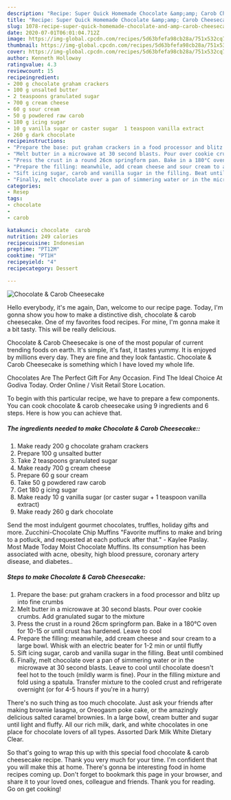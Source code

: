 ```yaml
---
description: "Recipe: Super Quick Homemade Chocolate &amp;amp; Carob Cheesecake"
title: "Recipe: Super Quick Homemade Chocolate &amp;amp; Carob Cheesecake"
slug: 1078-recipe-super-quick-homemade-chocolate-and-amp-carob-cheesecake
date: 2020-07-01T06:01:04.712Z
image: https://img-global.cpcdn.com/recipes/5d63bfefa98cb28a/751x532cq70/chocolate-carob-cheesecake-recipe-main-photo.jpg
thumbnail: https://img-global.cpcdn.com/recipes/5d63bfefa98cb28a/751x532cq70/chocolate-carob-cheesecake-recipe-main-photo.jpg
cover: https://img-global.cpcdn.com/recipes/5d63bfefa98cb28a/751x532cq70/chocolate-carob-cheesecake-recipe-main-photo.jpg
author: Kenneth Holloway
ratingvalue: 4.3
reviewcount: 15
recipeingredient:
- 200 g chocolate graham crackers
- 100 g unsalted butter
- 2 teaspoons granulated sugar
- 700 g cream cheese
- 60 g sour cream
- 50 g powdered raw carob
- 180 g icing sugar
- 10 g vanilla sugar or caster sugar  1 teaspoon vanilla extract
- 260 g dark chocolate
recipeinstructions:
- "Prepare the base: put graham crackers in a food processor and blitz up into fine crumbs"
- "Melt butter in a microwave at 30 second blasts. Pour over cookie crumbs. Add granulated sugar to the mixture"
- "Press the crust in a round 26cm springform pan. Bake in a 180°C oven for 10-15 or until crust has hardened. Leave to cool"
- "Prepare the filling: meanwhile, add cream cheese and sour cream to a large bowl. Whisk with an electric beater for 1-2 min or until fluffy"
- "Sift icing sugar, carob and vanilla sugar in the filling. Beat until combined"
- "Finally, melt chocolate over a pan of simmering water or in the microwave at 30 second blasts. Leave to cool until chocolate doesn&#39;t feel hot to the touch (mildly warm is fine). Pour in the filling mixture and fold using a spatula. Transfer mixture to the cooled crust and refrigerate overnight (or for 4-5 hours if you&#39;re in a hurry)"
categories:
- Resep
tags:
- chocolate
- 
- carob

katakunci: chocolate  carob
nutrition: 249 calories
recipecuisine: Indonesian
preptime: "PT12M"
cooktime: "PT1H"
recipeyield: "4"
recipecategory: Dessert

---
```



![Chocolate &amp; Carob Cheesecake](https://img-global.cpcdn.com/recipes/5d63bfefa98cb28a/751x532cq70/chocolate-carob-cheesecake-recipe-main-photo.jpg)

Hello everybody, it's me again, Dan, welcome to our recipe page. Today, I'm gonna show you how to make a distinctive dish, chocolate &amp; carob cheesecake. One of my favorites food recipes. For mine, I'm gonna make it a bit tasty. This will be really delicious.

Chocolate &amp; Carob Cheesecake is one of the most popular of current trending foods on earth. It's simple, it's fast, it tastes yummy. It is enjoyed by millions every day. They are fine and they look fantastic. Chocolate &amp; Carob Cheesecake is something which I have loved my whole life.

Chocolates Are The Perfect Gift For Any Occasion. Find The Ideal Choice At Godiva Today. Order Online / Visit Retail Store Location.


To begin with this particular recipe, we have to prepare a few components. You can cook chocolate &amp; carob cheesecake using 9 ingredients and 6 steps. Here is how you can achieve that.

##### The ingredients needed to make Chocolate &amp; Carob Cheesecake::

1. Make ready 200 g chocolate graham crackers
1. Prepare 100 g unsalted butter
1. Take 2 teaspoons granulated sugar
1. Make ready 700 g cream cheese
1. Prepare 60 g sour cream
1. Take 50 g powdered raw carob
1. Get 180 g icing sugar
1. Make ready 10 g vanilla sugar (or caster sugar + 1 teaspoon vanilla extract)
1. Make ready 260 g dark chocolate


Send the most indulgent gourmet chocolates, truffles, holiday gifts and more. Zucchini-Chocolate Chip Muffins &#34;Favorite muffins to make and bring to a potluck, and requested at each potluck after that.&#34; - Kaylee Paslay. Most Made Today Moist Chocolate Muffins. Its consumption has been associated with acne, obesity, high blood pressure, coronary artery disease, and diabetes.. 

##### Steps to make Chocolate &amp; Carob Cheesecake:

1. Prepare the base: put graham crackers in a food processor and blitz up into fine crumbs
1. Melt butter in a microwave at 30 second blasts. Pour over cookie crumbs. Add granulated sugar to the mixture
1. Press the crust in a round 26cm springform pan. Bake in a 180°C oven for 10-15 or until crust has hardened. Leave to cool
1. Prepare the filling: meanwhile, add cream cheese and sour cream to a large bowl. Whisk with an electric beater for 1-2 min or until fluffy
1. Sift icing sugar, carob and vanilla sugar in the filling. Beat until combined
1. Finally, melt chocolate over a pan of simmering water or in the microwave at 30 second blasts. Leave to cool until chocolate doesn&#39;t feel hot to the touch (mildly warm is fine). Pour in the filling mixture and fold using a spatula. Transfer mixture to the cooled crust and refrigerate overnight (or for 4-5 hours if you&#39;re in a hurry)


There&#39;s no such thing as too much chocolate. Just ask your friends after making brownie lasagna, or Oreogasm poke cake, or the amazingly delicious salted caramel brownies. In a large bowl, cream butter and sugar until light and fluffy. All our rich milk, dark, and white chocolates in one place for chocolate lovers of all types. Assorted Dark Milk White Dietary Clear. 

So that's going to wrap this up with this special food chocolate &amp; carob cheesecake recipe. Thank you very much for your time. I'm confident that you will make this at home. There's gonna be interesting food in home recipes coming up. Don't forget to bookmark this page in your browser, and share it to your loved ones, colleague and friends. Thank you for reading. Go on get cooking!
